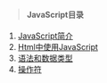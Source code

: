 ﻿> #### JavaScript目录
1. [JavaScript简介](../javascript/01-JavaScript简介.md)
2. [Html中使用JavaScript](../javascript/02-Html中使用JavaScript.md)
3. [语法和数据类型](../javascript/03-语法和数据类型.md)
4. [操作符](../javascript/04-操作符.md)